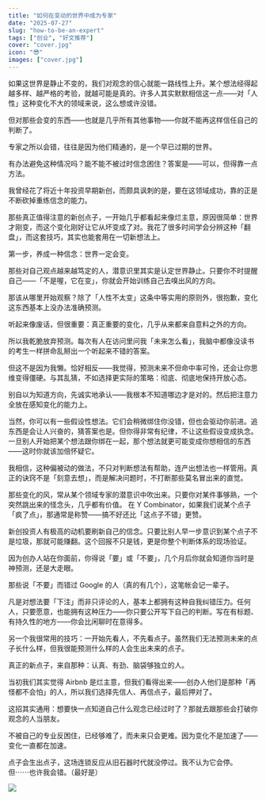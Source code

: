 ```yaml
---
title: "如何在变动的世界中成为专家"
date: "2025-07-27"
slug: "how-to-be-an-expert"
tags: ["创业", "好文推荐"]
cover: "cover.jpg"
icon: "😎"
images: ["cover.jpg"]
---
```

如果这世界是静止不变的，我们对观念的信心就能一路线性上升。某个想法经得起越多样、越严格的考验，就越可能是真的。许多人其实默默相信这一点——对「人性」这种变化不大的领域来说，这么想或许没错。



但对那些会变的东西——也就是几乎所有其他事物——你就不能再这样信任自己的判断了。



专家之所以会错，往往是因为他们精通的，是一个早已过期的世界。



有办法避免这种情况吗？能不能不被过时信念困住？答案是——可以，但得靠一点方法。



我曾经花了将近十年投资早期新创，而颇具讽刺的是，要在这领域成功，靠的正是不断砍掉重练信念的能力。



那些真正值得注意的新创点子，一开始几乎都看起来像烂主意，原因很简单：世界才刚变，而这个变化刚好让它从坏变成了对。我花了很多时间学会分辨这种「翻盘」，而这套技巧，其实也能套用在一切新想法上。



第一步，养成一种信念：世界一定会变。



那些对自己观点越来越笃定的人，潜意识里其实是认定世界静止。只要你不时提醒自己——「不是喔，它在变」，你就会开始训练自己去嗅出风的方向。



那该从哪里开始观察？除了「人性不太变」这条中等实用的原则外，很抱歉，变化这东西基本上没办法准确预测。



听起来像废话，但很重要：真正重要的变化，几乎从来都来自意料之外的方向。



所以我乾脆放弃预测。每次有人在访问里问我「未来怎么看」，我脑中都像没读书的考生一样拼命乱掰出一个听起来不错的答案。



但这不是因为我懒。恰好相反——我觉得，预测未来不但命中率可怜，还会让你思维变得僵硬。与其乱猜，不如选择更实际的策略：彻底、彻底地保持开放心态。



别自以为知道方向，先诚实地承认——我根本不知道哪边才是对的。然后把注意力全放在感知变化的能力上。



当然，你可以有一些假设性想法。它们会稍微绑住你没错，但也会驱动你前进。追东西是会让人兴奋的，猜答案也是。但你得非常有纪律，不让这些假设变成执念。
一旦别人开始把某个想法跟你绑在一起，那个想法就更可能变成你想相信的东西——这时你就该加倍怀疑它。



我相信，这种偏被动的做法，不只对判断想法有帮助，连产出想法也一样管用。真正的诀窍不是「刻意去想」，而是解决问题时，不打断那些莫名冒出来的直觉。



那些变化的风，常从某个领域专家的潜意识中吹出来。只要你对某件事够熟，一个突然跳出来的怪念头，几乎都有价值。
在 Y Combinator，如果我们说某个点子「疯了点」，那通常是称赞——搞不好还比「这点子不错」更赞。



新创投资人有极高的动机要刷新自己的信念。只要比别人早一步意识到某个点子不是垃圾，那就可能赚翻。这个回报不只是钱，更是你整个判断体系的现场验证。



因为创办人站在你面前，你得说「要」或「不要」，几个月后你就会知道你当时是神预测，还是大走眼。



那些说「不要」而错过 Google 的人（真的有几个），这笔帐会记一辈子。



凡是对想法要「下注」而非只评论的人，基本上都拥有这种自我纠错压力。任何人，只要愿意，也能拥有这种压力——你只要公开写下自己的判断。写在有标题、有持久性的地方——你会比闲聊时在意得多。



另一个我很常用的技巧：一开始先看人，不先看点子。虽然我们无法预测未来的点子长什么样，但我很能预测什么样的人会生出未来的点子。



真正的新点子，来自那种：认真、有劲、脑袋够独立的人。



当初我们其实觉得 Airbnb 是烂主意，但我们看得出来——创办人他们是那种「再怪都不会怕」的人，所以我们选择先信人、再信点子，最后押对了。



这招其实通用：想要快一点知道自己什么观念已经过时了？那就去跟那些会打破你观念的人当朋友。



不被自己的专业反困住，已经够难了，而未来只会更难。因为变化不是加速了——变化一直都在加速。



点子会生出点子，这场连锁反应从旧石器时代就没停过。我不认为它会停。
但⋯⋯也许我会错。（最好是）




![](https://prod-files-secure.s3.us-west-2.amazonaws.com/112d0858-5090-4d34-a606-b75eb8d65fd2/46476355-9cf3-4e99-9b7a-3531bc426380/1000202064.png?X-Amz-Algorithm=AWS4-HMAC-SHA256&X-Amz-Content-Sha256=UNSIGNED-PAYLOAD&X-Amz-Credential=ASIAZI2LB466QXUI4OKP%2F20250808%2Fus-west-2%2Fs3%2Faws4_request&X-Amz-Date=20250808T075052Z&X-Amz-Expires=3600&X-Amz-Security-Token=IQoJb3JpZ2luX2VjEGgaCXVzLXdlc3QtMiJGMEQCIC4jJMY1Lpl2iYO54vOtg1IvqH4pGsWWFmVamf2pJrCeAiBZVNjrw4JO1%2BLtPzsqJ7fNn3yc%2BwULyyEcCTcwxclKMCqIBAih%2F%2F%2F%2F%2F%2F%2F%2F%2F%2F8BEAAaDDYzNzQyMzE4MzgwNSIMhRCgj6vU6pKrmVOTKtwD4oOsnkCG6AViNxGGm%2Fr0Q8p8Szo2rW9RdZmkBAlD3IJhMsUwWsQz12%2Ffou4YENq2UOkZasSvTeh4hyvbKudhRC9zs9rreN8a9MTPILvXC5mr5zlhXuDimR3v%2BUvYozuojRZDWlyXxY1skDeT8ZxnXFjfa01xlq6e%2FRKS3bEpApxoGBk3FB5tpaDPfGi%2FjT%2Bf7p3PWCc7weQ%2BxOuRVQaa4oWY%2B292QoAiR5bpCRzTGEqKyHCkw2L1fY5mOelh5CziWmHYC8aM%2BXAVIYHTupdokiUIMGg6xG09tLs3Wo6XgZqkJVO1GGquiKJ1uY6ZbaMt6uZC02YsCFGbPJbeeM%2Fl92MK0wGAE9lxI3t9EEQjra8%2FLAuOLmKriXaVF%2Fq%2Blk6dc7MVVDwMxa5H5gkvtPn204R9xGapxkHiSMHlgtdRj7f0viVX5la%2BO8gpZEYd9IDe2cKO%2BwKyBnLYoeczN4mc8SlNmC2%2FWV4G4XdxFj7Lkw7dFnVWLsXaD1uj8BkFjx6n5b83SpnYyjzzJL1V9PqPHCRwK1A2qQJ%2FybvChGs0wRLFEIZbZsfpx6bDxJEe7yQJMsVqvdE5J5baUSvFuqT84ho2xRB%2FEZ9WxGi4MuJhBYzRL3Q%2B5RiengeT%2FEcwx9HWxAY6pgFQSSODto6%2FVpxp0JSB9qnDCA0gJJ4SAY0nWLdMcY8pbLKxbXXU68RUOQdI4hqnCJcmcpGus4Z7UI4jcIx60KvzFeEQ3YYlYTLuZNL8S2wS%2FE8RtPjGfJnEZ7FL9LYTSBv9ONmE%2FLEal34QA5s2SrnaJLHjgML0RWljRRfLyG%2BaaqGh0l%2BxqXRb6o7KkdSvpw8yjwi%2Fb4lROasiiVCSSgHDYXwK897%2F&X-Amz-Signature=4357f422e5435e8a367c8a77048bcf6e17a4bb74051ff32ef8555fd793318ce1&X-Amz-SignedHeaders=host&x-amz-checksum-mode=ENABLED&x-id=GetObject)

